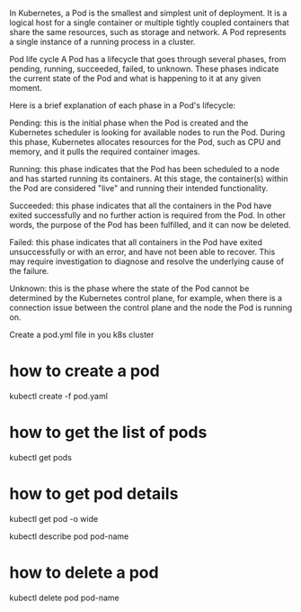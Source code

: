 In Kubernetes, a Pod is the smallest and simplest unit of deployment. It is a logical host for a single container or multiple tightly coupled containers that share the same resources, such as storage and network. A Pod represents a single instance of a running process in a cluster.

Pod life cycle
A Pod has a lifecycle that goes through several phases, from pending, running, succeeded, failed, to unknown. These phases indicate the current state of the Pod and what is happening to it at any given moment.

Here is a brief explanation of each phase in a Pod's lifecycle:

Pending: this is the initial phase when the Pod is created and the Kubernetes scheduler is looking for available nodes to run the Pod. During this phase, Kubernetes allocates resources for the Pod, such as CPU and memory, and it pulls the required container images.

Running: this phase indicates that the Pod has been scheduled to a node and has started running its containers. At this stage, the container(s) within the Pod are considered "live" and running their intended functionality.

Succeeded: this phase indicates that all the containers in the Pod have exited successfully and no further action is required from the Pod. In other words, the purpose of the Pod has been fulfilled, and it can now be deleted.

Failed: this phase indicates that all containers in the Pod have exited unsuccessfully or with an error, and have not been able to recover. This may require investigation to diagnose and resolve the underlying cause of the failure.

Unknown: this is the phase where the state of the Pod cannot be determined by the Kubernetes control plane, for example, when there is a connection issue between the control plane and the node the Pod is running on.

Create a pod.yml file in you k8s cluster 

# how to create a pod 
kubectl create -f pod.yaml

# how to get the list of pods
kubectl get pods

# how to get pod details
kubectl get pod -o wide

kubectl describe pod pod-name

# how to delete a pod
kubectl delete pod pod-name
